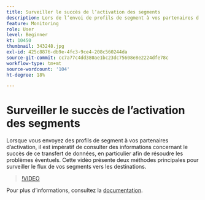 ```yaml
---
title: Surveiller le succès de l’activation des segments
description: Lors de l’envoi de profils de segment à vos partenaires d’activation, il est impératif de consulter les informations concernant le succès de ce transfert de données, en particulier y.. (Les descriptions doivent comporter entre 60 et 160 caractères).
feature: Monitoring
role: User
level: Beginner
kt: 10450
thumbnail: 343248.jpg
exl-id: 425c8876-db9e-4fc3-9ce4-208c560244da
source-git-commit: cc7a77c4dd380ae1bc23dc75608e8e2224dfe78c
workflow-type: tm+mt
source-wordcount: '104'
ht-degree: 18%

---
```


# Surveiller le succès de l’activation des segments

Lorsque vous envoyez des profils de segment à vos partenaires d’activation, il est impératif de consulter des informations concernant le succès de ce transfert de données, en particulier afin de résoudre les problèmes éventuels. Cette vidéo présente deux méthodes principales pour surveiller le flux de vos segments vers les destinations.

>[!VIDEO](https://video.tv.adobe.com/v/343248/?quality=12&learn=on)

Pour plus dʼinformations, consultez la [documentation](https://experienceleague.adobe.com/docs/experience-platform/dataflows/ui/monitor-segments.html?lang=en).
